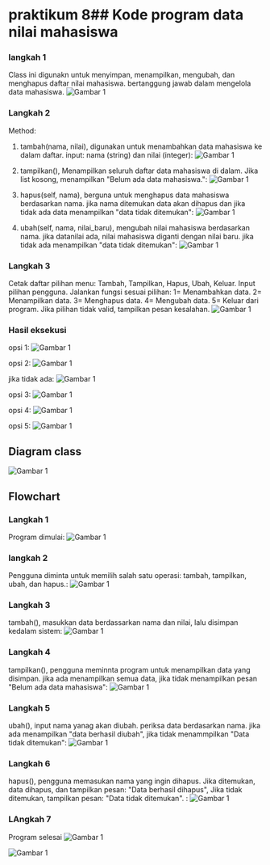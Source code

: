 # praktikum 8## Kode program data nilai mahasiswa

### langkah 1
Class ini digunakn untuk menyimpan, menampilkan, mengubah, dan menghapus daftar nilai mahasiswa. bertanggung jawab dalam mengelola data mahasiswa.
![Gambar 1](screenshot/pas1.png)

### Langkah 2
Method:
1. tambah(nama, nilai), digunakan untuk menambahkan data mahasiswa ke dalam daftar. input: nama (string) dan nilai (integer):
![Gambar 1](screenshot/pas2.png)

2. tampilkan(), Menampilkan seluruh daftar data mahasiswa di dalam. Jika list kosong, menampilkan  "Belum ada data mahasiswa.":
![Gambar 1](screenshot/pas3.png)

3. hapus(self, nama), berguna untuk menghapus data mahasiswa berdasarkan nama. jika nama ditemukan data akan dihapus dan jika tidak ada data menampilkan "data tidak ditemukan":
![Gambar 1](screenshot/pas4.png)

4. ubah(self, nama, nilai_baru), mengubah nilai mahasiswa berdasarkan nama. jika datanilai ada, nilai mahasiswa diganti dengan nilai baru. jika tidak ada menampilkan "data tidak ditemukan":
![Gambar 1](screenshot/pas5.png)

### Langkah 3
Cetak daftar pilihan menu: Tambah, Tampilkan, Hapus, Ubah, Keluar.
Input pilihan pengguna. 
Jalankan fungsi sesuai pilihan:
1= Menambahkan data.
2= Menampilkan data.
3= Menghapus data.
4= Mengubah data.
5= Keluar dari program.
Jika pilihan tidak valid, tampilkan pesan kesalahan.
![Gambar 1](screenshot/pas6.png)

### Hasil eksekusi
opsi 1:
![Gambar 1](screenshot/pas8.png)

opsi 2:
![Gambar 1](screenshot/pas10.png)

jika tidak ada:
![Gambar 1](screenshot/pas9.png)

opsi 3:
![Gambar 1](screenshot/pas11.png)

opsi 4:
![Gambar 1](screenshot/pas12.png)

opsi 5:
![Gambar 1](screenshot/pas13.png)

## Diagram class
![Gambar 1](screenshot/pas7.png)

## Flowchart
### Langkah 1
Program dimulai:
![Gambar 1](screenshot/pas15.png)

### langkah 2
Pengguna diminta untuk memilih salah satu operasi: tambah, tampilkan, ubah, dan hapus.:
![Gambar 1](screenshot/pas16.png)

### Langkah 3
tambah(), masukkan data berdassarkan nama dan nilai, lalu disimpan kedalam sistem:
![Gambar 1](screenshot/pas17.png)

### Langkah 4
tampilkan(), pengguna meminnta program untuk menampilkan data yang disimpan. jika ada menampilkan semua data, jika tidak menampilkan pesan "Belum ada data mahasiswa":
![Gambar 1](screenshot/pas18.png)

### Langkah 5
ubah(), input nama yanag akan diubah. periksa data berdasarkan nama. jika ada menampilkan "data berhasil diubah", jika tidak menammpilkan "Data tidak ditemukan":
![Gambar 1](screenshot/pas19.png)

### Langkah 6
hapus(), pengguna memasukan nama yang ingin dihapus. Jika ditemukan, data dihapus, dan tampilkan pesan: "Data berhasil dihapus", Jika tidak ditemukan, tampilkan pesan: "Data tidak ditemukan". :
![Gambar 1](screenshot/pas20.png)

### LAngkah 7
Program selesai
![Gambar 1](screenshot/pas21.png)

![Gambar 1](screenshot/pas14.png)
